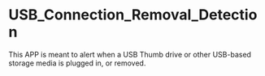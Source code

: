 # USB_Connection_Removal_Detection
This APP is meant to alert when a USB Thumb drive or other USB-based storage media is plugged in, or removed.

